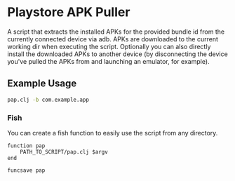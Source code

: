 # Playstore APK Puller
A script that extracts the installed APKs for the provided bundle id from the currently connected device via adb.
APKs are downloaded to the current working dir when executing the script.
Optionally you can also directly install the downloaded APKs to another device (by disconnecting the device you've pulled the APKs from and launching an emulator, for example).

## Example Usage
```bash
pap.clj -b com.example.app
```

### Fish
You can create a fish function to easily use the script from any directory.

```
function pap
    PATH_TO_SCRIPT/pap.clj $argv
end

funcsave pap
```
